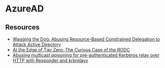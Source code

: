 # AzureAD

## Resources
- [Wagging the Dog: Abusing Resource-Based Constrained Delegation to Attack Active Directory](https://shenaniganslabs.io/2019/01/28/Wagging-the-Dog.html)
- [At the Edge of Tier Zero: The Curious Case of the RODC](https://shenaniganslabs.io/2023/01/25/RODCs.html)
- [Abusing multicast poisoning for pre-authenticated Kerberos relay over HTTP with Responder and krbrelayx](https://www.synacktiv.com/publications/abusing-multicast-poisoning-for-pre-authenticated-kerberos-relay-over-http-with)